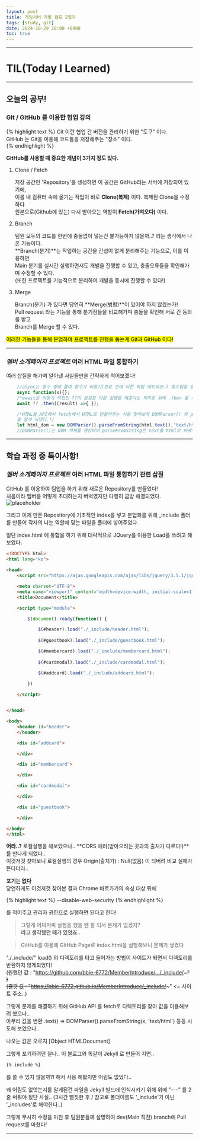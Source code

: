 ```yaml
---
layout: post
title: 게임서버 개발 캠프 2일차
tags: [study, git]
date: 2024-10-29 18:00 +0900
toc: true
---
```


---

# TIL(Today I Learned)

---

## 오늘의 공부!

### Git / GitHub 를 이용한 협업 강의

{% highlight text %}
 Git 이란 협업 간 버전을 관리하기 위한 "도구" 이다.  
 GitHub 는 Git을 이용해 코드들을 저장해주는 "장소" 이다.  
{% endhighlight %}

**GitHub를 사용할 때 중요한 개념이 3가지 정도 있다.**
  
1. Clone / Fetch
  
    저장 공간인 'Repository'를 생성하면 이 공간은 GitHub라는 서버에 저장되어 있기에,  
    이를 내 컴퓨터 속에 옮기는 작업이 바로 **Clone(복제)** 이다. 복제된 Clone을 수정하다  
    원본으로(Github에 있는) 다시 받아오는 역할이 **Fetch(가져오다)** 이다.
  
2. Branch 
  
    팀원 모두의 코드를 한번에 충돌없이 넣는건 불가능하지 않을까..? 라는 생각에서 나온 기능이다.  
    **Branch(분기)**는 작업하는 공간을 간섭이 없게 분리해주는 기능으로, 이를 이용하면  
    Main 분기를 실시간 실행하면서도 개발을 진행할 수 있고, 충돌오류들을 확인해가며 수정할 수 있다.  
    (또한 프로젝트를 기능적으로 분리하여 개발을 동시에 진행할 수 있다!)  
  
3. Merge 
  
    Branch(분기) 가 있다면 당연히 **Merge(병합)**이 있어야 하지 않겠는가!  
    Pull request 라는 기능을 통해 분기점들을 비교해가며 충돌을 확인해 서로 간 동의를 받고  
    Branch를 Merge 할 수 있다.
  
<mark>이러한 기능들을 통해 분업하여 프로젝트를 진행을 돕는게 Git과 GitHub 이다!</mark>  
  
---

### *멤버 소개페이지 프로젝트* 여러 HTML 파일 통합하기
  
여러 삽질을 해가며 알아낸 사실들만을 간략하게 적어보겠다!
  
```jsx
    //async는 함수 앞에 붙여 함수가 비동기(완료 전에 다른 작업 해도되요~) 함수임을 알려준다.
    async function(x){};
    /*await은 비동기 작업인 ??이 완료된 다음 실행을 해준다는 의미로 뒤에 .then 을 사용해 좀 더 복잡한 작업을 할 수도 있다.*/
    await ?? .then((result) =>{ });

    /*HTML을 API에서 fetch해서 HTML로 만들어주는 식을 찾아보며 DOMParser() 와 paraseFromString()
    을 알게 되었다.*/
    let html_dom = new DOMParser().parseFromString(html.text(),'text/html');
    //DOMParser()는 DOM 객체를 생성하며 parseFromString은 text를 html로 바꿔주는 역할이다.
```



---

## 학습 과정 중 특이사항!

### *멤버 소개페이지 프로젝트* 여러 HTML 파일 통합하기 관련 삽질

GitHub 를 이용하여 팀업을 하기 위해 새로운 Repository를 만들었다!  
처음이라 멤버를 어떻게 초대하는지 버벅였지만 다행히 금방 해결되었다.
![placeholder](https://github.com/user-attachments/assets/8cd23e15-a979-4f81-85ed-bb77f603164c "Medium example image")  
  
그리고 이제 만든 Repository에 기초적인 index를 넣고 분업화를 위해 _include 폴더를 만들어
각자의 나눈 역할에 맞는 파일을 폴더에 넣어주었다.  
  
일단 index.html 에 통합을 하기 위해 대략적으로 JQuery를 이용한 Load를 쓰려고 해보았다.

```html
<!DOCTYPE html>
<html lang="ko">
    
<head>
    <script src="https://ajax.googleapis.com/ajax/libs/jquery/3.5.1/jquery.min.js"></script>

    <meta charset="UTF-8">
    <meta name="viewport" content="width=device-width, initial-scale=1.0">
    <title>Document</title>

    <script type="module">

        $(document).ready(function() {

            $(#header).load("./_include/header.html");
           
            $(#guestbook).load("./_include/guestbook.html");

            $(#membercard).load("./_include/membercard.html");
            
            $(#cardmodal).load("./_include/cardmodal.html");

            $(#addcard).load("./_include/addcard.html");
            
        })

    </script>


</head>

<body>
    <header id="header">
    </header>

    <div id="addcard">

    </div>

    <div id="membercard">

    </div>

    <div id="cardmodal">

    </div>

    <div id="guestbook">

    </div>

</body>
</html>
```

**어라..?**
로컬실행을 해보았으나.. **CORS 에러(받아오려는 곳과의 출처가 다르다!)**를 만나게 되었다..  
이것저것 찾아보니 로컬실행의 경우 Origin(출처가) : Null(없음) 이 되버려 비교 실패가 뜬다더라..  
  
**포기는 없다**  
당연하게도 이것저것 찾아본 결과 Chrome 바로가기의 속성 대상 뒤에

{% highlight text %}
--disable-web-security
{% endhighlight %}

를 적어주고 관리자 권한으로 실행하면 된다고 한다!  
  
> 그렇게 어찌저찌 실행을 했을 땐 잘 되서 문제가 없겠지?  
**라고 생각했던 때가 있엇죠..**  
  
> GitHub를 이용해 GitHub Page로 index.html을 실행해보니 문제가 생겼다

"./_include/" load() 의 디렉토리를 타고 들어가는 방법이 사이트가 되면서 디렉토리를 반환하지 않게되었다!  
(원했던 값 : "https://github.com/bbie-6772/MemberIntroduce/.../_include/~~~" )  
(결괏 값 : "https://bbie-6772.github.io/MemberIntroduce/_include/~~~" <= 사이트 주소..)  
  
그렇게 문제를 해결하기 위해 GitHub API 를 fetch로 디렉토리를 찾아 값을 이용해보려 했으나..  
아무리 값을 변환 .text() => DOMParser().parseFromString(x, 'text/html') 등등 시도해 보았으나..
  
나오는 값은 오로지 <span>[Object HTMLDocument]</span>  
  
그렇게 포기하려던 찰나.. 이 블로그와 똑같이 Jekyll 로 만들어 지면..

```html
{% include %}
```

를 쓸 수 있지 않을까?! 해서 사용 해봤지만 어림도 없었다.. 
  
왜 어림도 없엇는지를 알게된건 파일을 Jekyll 빌드에 인식시키기 위해 위에 "---" 를 2줄 써줘야 됬단 사실.. (3시간 뻘짓한 후 / 참고로 폴더이름도 '_include'가 아닌 '_includes'로 해야한다..)  
  
그렇게 무사히 수정을 마친 후 팀원분들께 설명하여 dev(Main 직전) branch에 Pull request를 마쳤다!

---
